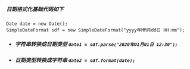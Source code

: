 ##### 日期格式化基础代码如下

```
Date date = new Date();
SimpleDateFormat sdf = new SimpleDateFormat("yyyy年MM月dd日 HH:mm");
```
* ##### 字符串转换成日期类型 `date1 = sdf.parse("2020年01月01日 12:30");`
* ##### 日期类型转换成字符串 `date2 = sdf.format(date);`
